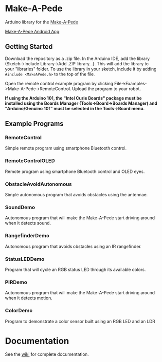 # Make-A-Pede
Arduino library for the [Make-A-Pede](http://makeapede.com)

[Make-A-Pede Android App](https://github.com/Make-A-Pede/Make-A-Pede-Android-App)

## Getting Started
Download the repository as a .zip file. In the Arduino IDE, add the library (Sketch->Include Library->Add .ZIP library...). This will add the library to your "libraries" folder. To use the library in your sketch, include it by adding ``#include <MakeAPede.h>`` to the top of the file.

Open the remote control example program by clicking File->Examples->Make-A-Pede->RemoteControl. Upload the program to your robot.

**If using the Arduino 101, the "Intel Curie Boards" package must be installed using the Boards Manager (Tools->Board->Boards Manager) and "Arduino/Genuino 101" must be selected in the Tools->Board menu.**

## Example Programs
### RemoteControl
Simple remote program using smartphone Bluetooth control.

### RemoteControlOLED
Remote program using smartphone Bluetooth control and OLED eyes.

### ObstacleAvoidAutonomous
Simple autonomous program that avoids obstacles using the antennae.

### SoundDemo
Autonomous program that will make the Make-A-Pede start driving around when it detects sound.

### RangefinderDemo
Autonomous program that avoids obstacles using an IR rangefinder.

### StatusLEDDemo
Program that will cycle an RGB status LED through its available colors.

### PIRDemo
Autonomous program that will make the Make-A-Pede start driving around when it detects motion.

### ColorDemo
Program to demonstrate a color sensor built using an RGB LED and an LDR

# Documentation
See the [wiki](https://github.com/Automata-Development/Make-A-Pede/wiki) for complete documentation.
